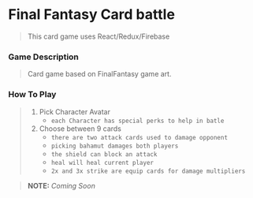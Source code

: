 # Final Fantasy Card battle

> This card game uses React/Redux/Firebase

### Game Description

> Card game based on FinalFantasy game art.
>

### How To Play

> 1. Pick Character Avatar
>    - `each Character has special perks to help in batle`
> 2. Choose between 9 cards
>    - `there are two attack cards used to damage opponent`
>    - `picking bahamut damages both players`
>    - `the shield can block an attack`
>    - `heal will heal current player`
>    - `2x and 3x strike are equip cards for damage multipliers`

> **NOTE:** *Coming Soon*
